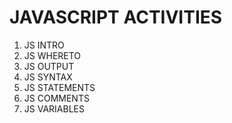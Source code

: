 # JAVASCRIPT ACTIVITIES

1. JS INTRO
2. JS WHERETO
3. JS OUTPUT
4. JS SYNTAX
5. JS STATEMENTS
6. JS COMMENTS
7. JS VARIABLES